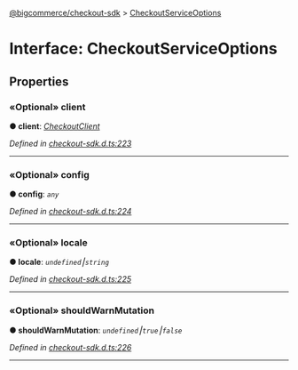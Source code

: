 [@bigcommerce/checkout-sdk](../README.md) > [CheckoutServiceOptions](../interfaces/checkoutserviceoptions.md)



# Interface: CheckoutServiceOptions


## Properties
<a id="client"></a>

### «Optional» client

**●  client**:  *[CheckoutClient](../classes/checkoutclient.md)* 

*Defined in [checkout-sdk.d.ts:223](https://github.com/bigcommerce/checkout-sdk-js/blob/66bc013/dist/checkout-sdk.d.ts#L223)*





___

<a id="config"></a>

### «Optional» config

**●  config**:  *`any`* 

*Defined in [checkout-sdk.d.ts:224](https://github.com/bigcommerce/checkout-sdk-js/blob/66bc013/dist/checkout-sdk.d.ts#L224)*





___

<a id="locale"></a>

### «Optional» locale

**●  locale**:  *`undefined`⎮`string`* 

*Defined in [checkout-sdk.d.ts:225](https://github.com/bigcommerce/checkout-sdk-js/blob/66bc013/dist/checkout-sdk.d.ts#L225)*





___

<a id="shouldwarnmutation"></a>

### «Optional» shouldWarnMutation

**●  shouldWarnMutation**:  *`undefined`⎮`true`⎮`false`* 

*Defined in [checkout-sdk.d.ts:226](https://github.com/bigcommerce/checkout-sdk-js/blob/66bc013/dist/checkout-sdk.d.ts#L226)*





___


